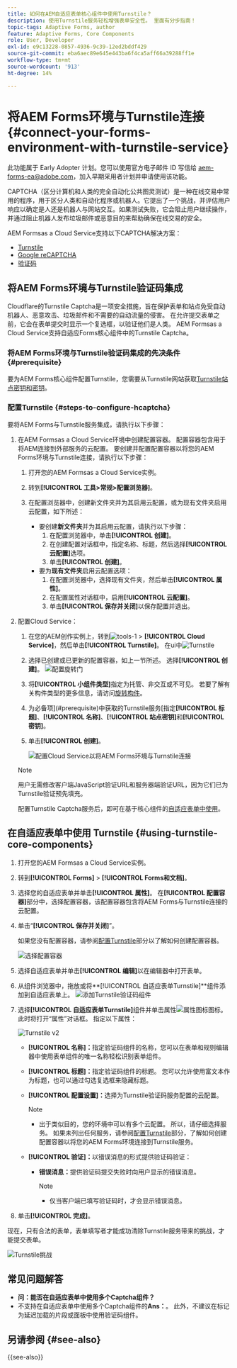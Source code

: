 ```yaml
---
title: 如何在AEM自适应表单核心组件中使用Turnstile？
description: 使用Turnstile服务轻松增强表单安全性。 里面有分步指南！
topic-tags: Adaptive Forms, author
feature: Adaptive Forms, Core Components
role: User, Developer
exl-id: e9c13228-0857-4936-9c39-12ed2bddf429
source-git-commit: eba6aec89e645e443ba6f4ca5aff66a39288ff1e
workflow-type: tm+mt
source-wordcount: '913'
ht-degree: 14%

---
```


# 将AEM Forms环境与Turnstile连接 {#connect-your-forms-environment-with-turnstile-service}

<span class="preview"> 此功能属于 Early Adopter 计划。您可以使用官方电子邮件 ID 写信给 aem-forms-ea@adobe.com，加入早期采用者计划并申请使用该功能。</span>

CAPTCHA（区分计算机和人类的完全自动化公共图灵测试）是一种在线交易中常用的程序，用于区分人类和自动化程序或机器人。它提出了一个挑战，并评估用户响应以确定是人还是机器人与网站交互。如果测试失败，它会阻止用户继续操作，并通过阻止机器人发布垃圾邮件或恶意目的来帮助确保在线交易的安全。

AEM Formsas a Cloud Service支持以下CAPTCHA解决方案：


* [Turnstile](/help/forms/integrate-adaptive-forms-turnstile-core-components.md)
* [Google reCAPTCHA](/help/forms/captcha-adaptive-forms-core-components.md)
* [验证码](/help/forms/integrate-adaptive-forms-hcaptcha-core-components.md)

<!-- ![Turnstile](assets/Turnstile-challenge.png)-->

## 将AEM Forms环境与Turnstile验证码集成

Cloudflare的Turnstile Captcha是一项安全措施，旨在保护表单和站点免受自动机器人、恶意攻击、垃圾邮件和不需要的自动流量的侵害。 在允许提交表单之前，它会在表单提交时显示一个复选框，以验证他们是人类。 AEM Formsas a Cloud Service支持自适应Forms核心组件中的Turnstile Captcha。

### 将AEM Forms环境与Turnstile验证码集成的先决条件 {#prerequisite}

要为AEM Forms核心组件配置Turnstile，您需要从Turnstile网站获取[Turnstile站点密钥和密钥](https://developers.cloudflare.com/turnstile/get-started/)。

### 配置Turnstile {#steps-to-configure-hcaptcha}

要将AEM Forms与Turnstile服务集成，请执行以下步骤：

1. 在AEM Formsas a Cloud Service环境中创建配置容器。 配置容器包含用于将AEM连接到外部服务的云配置。 要创建并配置配置容器以将您的AEM Forms环境与Turnstile连接，请执行以下步骤：
   1. 打开您的AEM Formsas a Cloud Service实例。
   1. 转到&#x200B;**[!UICONTROL 工具>常规>配置浏览器]**。
   1. 在配置浏览器中，创建新文件夹并为其启用云配置，或为现有文件夹启用云配置，如下所述：

      * 要创建&#x200B;**新文件夹**&#x200B;并为其启用云配置，请执行以下步骤：
         1. 在配置浏览器中，单击&#x200B;**[!UICONTROL 创建]**。
         1. 在创建配置对话框中，指定名称、标题，然后选择&#x200B;**[!UICONTROL 云配置]**&#x200B;选项。
         1. 单击&#x200B;**[!UICONTROL 创建]**。
      * 要为&#x200B;**现有文件夹**&#x200B;启用云配置选项：
         1. 在配置浏览器中，选择现有文件夹，然后单击&#x200B;**[!UICONTROL 属性]**。
         1. 在配置属性对话框中，启用&#x200B;**[!UICONTROL 云配置]**。
         1. 单击&#x200B;**[!UICONTROL 保存并关闭]**&#x200B;以保存配置并退出。

1. 配置Cloud Service：
   1. 在您的AEM创作实例上，转到![tools-1](assets/tools-1.png) > **[!UICONTROL Cloud Service]**，然后单击&#x200B;**[!UICONTROL Turnstile]**。
      在ui中![Turnstile](assets/turnstile-in-ui.png)
   1. 选择已创建或已更新的配置容器，如上一节所述。 选择&#x200B;**[!UICONTROL 创建]**。
      ![配置旋转门](assets/config-hcaptcha.png)
   1. 将&#x200B;**[!UICONTROL 小组件类型]**&#x200B;指定为托管、非交互或不可见。 若要了解有关构件类型的更多信息，请访问[旋转构件](https://developers.cloudflare.com/turnstile/concepts/widget/)。
   1. 为必备项](#prerequisite)中获取的Turnstile服务[指定&#x200B;**[!UICONTROL 标题]**、**[!UICONTROL 名称]**、**[!UICONTROL 站点密钥]**&#x200B;和&#x200B;**[!UICONTROL 密钥]**。
   1. 单击&#x200B;**[!UICONTROL 创建]**。

      ![配置Cloud Service以将AEM Forms环境与Turnstile连接](assets/config-turntstile-cc.png)

   >[!NOTE]
   > 用户无需修改客户端JavaScript验证URL和服务器端验证URL，因为它们已为Turnstile验证预先填充。

   配置Turnstile Captcha服务后，即可在基于核心组件的[自适应表单中使用](https://experienceleague.adobe.com/en/docs/experience-manager-core-components/using/adaptive-forms/introduction)。

## 在自适应表单中使用 Turnstile {#using-turnstile-core-components}

1. 打开您的AEM Formsas a Cloud Service实例。
1. 转到&#x200B;**[!UICONTROL Forms]** > **[!UICONTROL Forms和文档]**。
1. 选择您的自适应表单并单击&#x200B;**[!UICONTROL 属性]**。 在&#x200B;**[!UICONTROL 配置容器]**&#x200B;部分中，选择配置容器，该配置容器包含将AEM Forms与Turnstile连接的云配置。
1. 单击“**[!UICONTROL 保存并关闭]**”。

   如果您没有配置容器，请参阅[配置Turnstile](#steps-to-configure-hcaptcha)部分以了解如何创建配置容器。

   ![选择配置容器](/help/forms/assets/captcha-properties.png)

1. 选择自适应表单并单击&#x200B;**[!UICONTROL 编辑]**&#x200B;以在编辑器中打开表单。
1. 从组件浏览器中，拖放或将&#x200B;**[!UICONTROL 自适应表单Turnstile]**组件添加到自适应表单上。
   ![添加Turnstile验证码组件](/help/forms/assets/turnstile-v2.png)
1. 选择&#x200B;**[!UICONTROL 自适应表单Turnstile]**&#x200B;组件并单击属性![属性图标](assets/configure-icon.svg)图标。 此时将打开“属性”对话框。 指定以下属性：

   ![Turnstile v2](assets/turnstile-settings-for-v2.png)

   * **[!UICONTROL 名称]：**&#x200B;指定验证码组件的名称，您可以在表单和规则编辑器中使用表单组件的唯一名称轻松识别表单组件。
   * **[!UICONTROL 标题]：**&#x200B;指定验证码组件的标题。 您可以允许使用富文本作为标题，也可以通过勾选复选框来隐藏标题。
   * **[!UICONTROL 配置设置]：**&#x200B;选择为Turnstile验证码服务配置的云配置。
     >[!NOTE]
     >* 出于类似目的，您的环境中可以有多个云配置。 所以，请仔细选择服务。 如果未列出任何服务，请参阅[配置Turnstile](#steps-to-configure-hcaptcha)部分，了解如何创建配置容器以将您的AEM Forms环境连接到Turnstile服务。

   * **[!UICONTROL 验证]：**&#x200B;以错误消息的形式提供验证码验证：

      * **错误消息：**&#x200B;提供验证码提交失败时向用户显示的错误消息。
        >[!NOTE]
        >* 仅当客户端已填写验证码时，才会显示错误消息。

1. 单击&#x200B;**[!UICONTROL 完成]**。


现在，只有合法的表单，表单填写者才能成功清除Turnstile服务带来的挑战，才能提交表单。

![Turnstile挑战](assets/turnstile-challenge.png)


## 常见问题解答

* **问：能否在自适应表单中使用多个Captcha组件？**
* 不支持在自适应表单中使用多个Captcha组件的&#x200B;**Ans：**。 此外，不建议在标记为延迟加载的片段或面板中使用验证码组件。

## 另请参阅 {#see-also}

{{see-also}}

